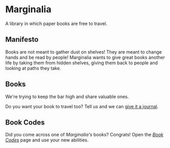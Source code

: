 # Marginalia

A library in which paper books are free to travel.

## Manifesto

Books are not meant to gather dust on shelves! They are meant to change hands and be read by people! Marginalia wants to give great books another life by taking them from hidden shelves, giving them back to people and looking at paths they take.

## Books

We're trying to keep the bar high and share valuable ones.

Do you want your book to travel too? Tell us and we can [give it a journal](/contribute/).

## Book Codes

Did you come across one of *Marginalia's* books? Congrats! Open the [*Book Codes*](/codes/) page and use your new abilities.

